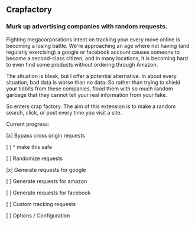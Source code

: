 ## Crapfactory

### Murk up advertising companies with random requests.

Fighting megacorporations intent on tracking your every move online is becoming a losing battle.  We're approaching an age where not having (and regularly exercising) a google or facebook account causes someone to become a second-class citizen, and in many locations, it is becoming hard to even find some products without ordering through Amazon.

The situation is bleak, but I offer a potential alternative.  In about every situation, bad data is worse than no data.  So rather than trying to shield your tidbits from these companies, flood them with so much random garbage that they cannot tell your real information from your fake.

So enters crap factory.  The aim of this extension is to make a random search, click, or post every time you visit a site.

Current progress:

[x] Bypass cross origin requests

[ ] ^ make this safe

[ ] Randomize requests

[x] Generate requests for google

[ ] Generate requests for amazon

[ ] Generate requests for facebook

[ ] Custom tracking requests

[ ] Options / Configuration
